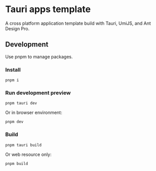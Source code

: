 # Tauri apps template

A cross platform application template build with Tauri, UmiJS, and Ant Design Pro.

## Development

Use pnpm to manage packages.

### Install

```shell
pnpm i
```

### Run development preview

```shell
pnpm tauri dev
```

Or in browser environment:

```shell
pnpm dev
```

### Build

```shell
pnpm tauri build
```

Or web resource only:

```shell
pnpm build
```
